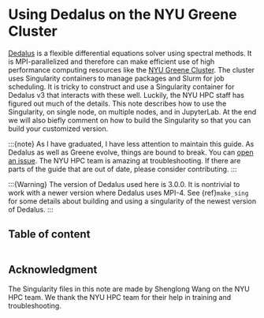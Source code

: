 # Using Dedalus on the NYU Greene Cluster

[Dedalus](https://dedalus-project.org/) is a flexible differential equations solver using spectral methods. It is MPI-parallelized and therefore can make efficient use of high performance computing resources like the [NYU Greene Cluster](https://sites.google.com/nyu.edu/nyu-hpc/hpc-systems/greene?authuser=0). The cluster uses Singularity containers to manage packages and Slurm for job scheduling. It is tricky to construct and use a Singularity container for Dedalus v3 that interacts with these well. Luckily, the NYU HPC staff has figured out much of the details. This note describes how to use the Singularity, on single node, on multiple nodes, and in JupyterLab. At the end we will also biefly comment on how to build the Singularity so that you can build your customized version.

:::{note}
As I have graduated, I have less attention to maintain this guide. As Dedalus as well as Greene evolve, things are bound to break. You can [open an issue](https://github.com/CAOS-NYU/Dedalusv3_GreeneSingularity/issues/new). The NYU HPC team is amazing at troubleshooting. If there are parts of the guide that are out of date, please consider contributing.
:::

:::{Warning}
The version of Dedalus used here is 3.0.0. It is nontrivial to work with a newer version where Dedalus uses MPI-4. See {ref}`make_sing` for some details about building and using a singularity of the newest version of Dedalus.
:::

## Table of content
```{tableofcontents}
```

## Acknowledgment<a name="acknowledgment"></a>
The Singularity files in this note are made by Shenglong Wang on the NYU HPC team. We thank the NYU HPC team for their help in training and troubleshooting. 